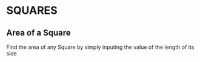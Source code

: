 # SQUARES

## Area of a Square

Find the area of any Square by simply inputing the value of the length of its side

